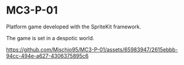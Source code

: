 # MC3-P-01

Platform game developed with the SpriteKit framework.

The game is set in a despotic world.



https://github.com/Mischio95/MC3-P-01/assets/65983947/2615ebbb-94cc-494e-a627-4306375895c6

